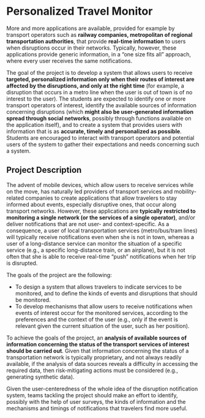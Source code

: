 # Personalized Travel Monitor

More and more applications are available, provided for example by transport operators such as **railway companies, metropolitan of regional transportation authorities**, that provide **real-time information** to users when disruptions occur in their networks. Typically, however, these applications provide generic information, in a “one size fits all” approach, where every user receives the same notifications.

The goal of the project is to develop a system that allows users to receive **targeted, personalized information only when their routes of interest are affected by the disruptions, and only at the right time** (for example, a disruption that occurs in a metro line when the user is out of town is of no interest to the user). The students are expected to identify one or more transport operators of interest, identify the available sources of information concerning disruptions (which **might also be user-generated information spread through social networks**, possibly through functions available on the application itself), and to create a system that provides users with information that is as **accurate, timely and personalized as possible**. Students are encouraged to interact with transport operators and potential users of the system to gather their expectations and needs concerning such a system.

## Project Description

The advent of mobile devices, which allow users to receive services while on the move, has naturally led providers of transport services and mobility-related companies to create applications that allow travelers to stay informed about events, especially disruptive ones, that occur along transport networks. However, these applications are **typically restricted to monitoring a single network (or the services of a single operator)**, and/or deliver notifications that are not user- and context-specific. As a consequence, a user of local transportation services (metro/bus/tram lines) will typically receive notifications even when she is not in town, whereas a user of a long-distance service can monitor the situation of a specific service (e.g., a specific long-distance train, or an airplane), but it is not often that she is able to receive real-time “push” notifications when her trip is disrupted.

The goals of the project are the following:

* To design a system that allows travelers to indicate services to be monitored, and to define the kinds of events and disruptions that should be monitored.
* To develop mechanisms that allow users to receive notifications when events of interest occur for the monitored services, according to the preferences and the context of the user (e.g., only if the event is relevant given the current situation of the user, such as her position).

To achieve the goals of the project, an **analysis of available sources of information concerning the status of the transport services of interest should be carried out**. Given that information concerning the status of a transportation network is typically proprietary, and not always readily available, if the analysis of data sources reveals a difficulty in accessing the required data, then risk-mitigating actions must be considered (e.g., generating synthetic data).

Given the user-centeredness of the whole idea of the disruption notification system, teams tackling the project should make an effort to identify, possibly with the help of user surveys, the kinds of information and the mechanisms and timings of notifications that travelers find more useful.